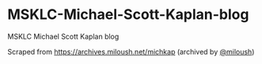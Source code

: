 # MSKLC-Michael-Scott-Kaplan-blog
MSKLC Michael Scott Kaplan blog

Scraped from https://archives.miloush.net/michkap (archived by [@miloush](https://github.com/miloush))
